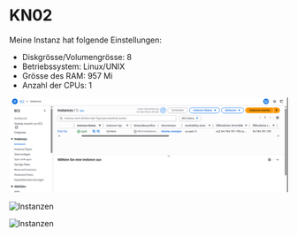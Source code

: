 # KN02


Meine Instanz hat folgende Einstellungen:

- Diskgrösse/Volumengrösse: 8
- Betriebssystem: Linux/UNIX
- Grösse des RAM: 957 Mi
- Anzahl der CPUs: 1

![Instanzen](https://github.com/finndomeisen/M346/blob/main/KN02/img/Instanz.png)

![Instanzen](https://github.com/finndomeisen/M346/blob/main/KN02/img/Schlüsselpaar_zugewiesen.png)

![Instanzen](https://github.com/finndomeisen/M346/blob/main/KN02/img/Schlüssel_Testing.png)




